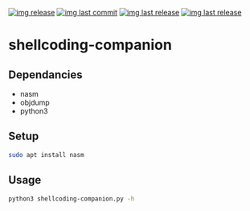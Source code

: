 [![img release](https://img.shields.io/github/commit-activity/m/Ooggle/shellcoding-companion.svg?sanitize=true&color=blue)](#)
[![img last commit](https://img.shields.io/github/last-commit/Ooggle/shellcoding-companion.svg)](#)
[![img last release](https://img.shields.io/github/release/Ooggle/shellcoding-companion.svg?color=red)](#)
[![img last release](https://img.shields.io/twitter/follow/Ooggle_.svg?style=social)](https://twitter.com/Ooggle_)

# shellcoding-companion

## Dependancies

- nasm
- objdump
- python3

## Setup

```sh
sudo apt install nasm
```

## Usage

```sh
python3 shellcoding-companion.py -h
```
